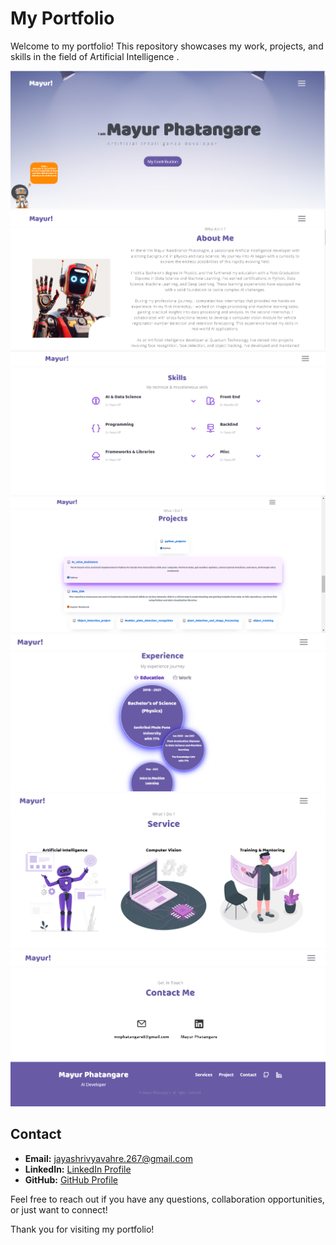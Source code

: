 
# My Portfolio
 
 Welcome to my portfolio! This repository showcases my work, projects, and skills in the field of Artificial Intelligence .

![home](assets/imgs/screenshots/homepage.png)
![about](assets/imgs/screenshots/about.png)
![skills](assets/imgs/screenshots/skill.png)
![projects](assets/imgs/screenshots/project.png)
![experience](assets/imgs/screenshots/experience.png)
![services](assets/imgs/screenshots/service.png)
![contact](assets/imgs/screenshots/contact.png)


## Contact
- **Email:** jayashrivyavahre.267@gmail.com
- **LinkedIn:** [LinkedIn Profile](https://www.linkedin.com/in/mayur-phatangare-ba874821b/)
- **GitHub:** [GitHub Profile](https://github.com/JayashriVS20) 

Feel free to reach out if you have any questions, collaboration opportunities, or just want to connect!

Thank you for visiting my portfolio!
